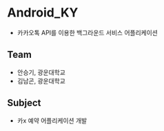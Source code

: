 # Android_KY
 * 카카오톡 API를 이용한 백그라운드 서비스 어플리케이션

## Team
 * 안승기, 광운대학교
 * 김남곤, 광운대학교
 
 ## Subject
 * 카x 예약 어플리케이션 개발
